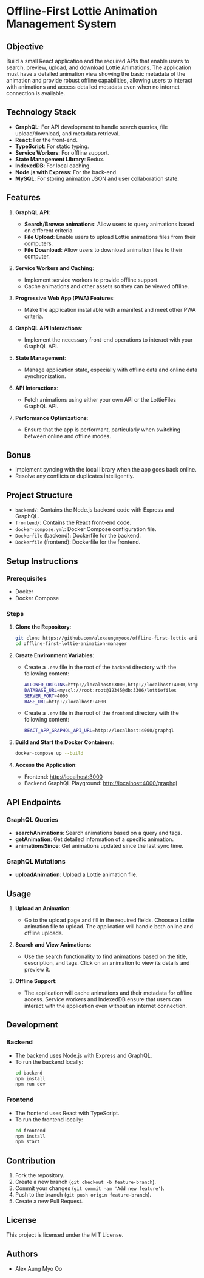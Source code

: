 # Offline-First Lottie Animation Management System

## Objective
Build a small React application and the required APIs that enable users to search, preview, upload, and download Lottie Animations. The application must have a detailed animation view showing the basic metadata of the animation and provide robust offline capabilities, allowing users to interact with animations and access detailed metadata even when no internet connection is available.

## Technology Stack
- **GraphQL**: For API development to handle search queries, file upload/download, and metadata retrieval.
- **React**: For the front-end.
- **TypeScript**: For static typing.
- **Service Workers**: For offline support.
- **State Management Library**: Redux.
- **IndexedDB**: For local caching.
- **Node.js with Express**: For the back-end.
- **MySQL**: For storing animation JSON and user collaboration state.

## Features
1. **GraphQL API**:
   - **Search/Browse animations**: Allow users to query animations based on different criteria.
   - **File Upload**: Enable users to upload Lottie animations files from their computers.
   - **File Download**: Allow users to download animation files to their computer.

2. **Service Workers and Caching**: 
   - Implement service workers to provide offline support.
   - Cache animations and other assets so they can be viewed offline.

3. **Progressive Web App (PWA) Features**:
   - Make the application installable with a manifest and meet other PWA criteria.

4. **GraphQL API Interactions**:
   - Implement the necessary front-end operations to interact with your GraphQL API.

5. **State Management**:
   - Manage application state, especially with offline data and online data synchronization.

6. **API Interactions**:
   - Fetch animations using either your own API or the LottieFiles GraphQL API.

7. **Performance Optimizations**:
   - Ensure that the app is performant, particularly when switching between online and offline modes.

## Bonus
- Implement syncing with the local library when the app goes back online.
- Resolve any conflicts or duplicates intelligently.

## Project Structure
- `backend/`: Contains the Node.js backend code with Express and GraphQL.
- `frontend/`: Contains the React front-end code.
- `docker-compose.yml`: Docker Compose configuration file.
- `Dockerfile` (backend): Dockerfile for the backend.
- `Dockerfile` (frontend): Dockerfile for the frontend.

## Setup Instructions

### Prerequisites
- Docker
- Docker Compose

### Steps

1. **Clone the Repository**:
    ```sh
    git clone https://github.com/alexaungmyooo/offline-first-lottie-animation-manager.git
    cd offline-first-lottie-animation-manager
    ```

2. **Create Environment Variables**:
   - Create a `.env` file in the root of the `backend` directory with the following content:
     ```sh
     ALLOWED_ORIGINS=http://localhost:3000,http://localhost:4000,http://localhost:5173,http://localhost:4173
     DATABASE_URL=mysql://root:root@12345@db:3306/lottiefiles
     SERVER_PORT=4000
     BASE_URL=http://localhost:4000
     ```

   - Create a `.env` file in the root of the `frontend` directory with the following content:
     ```sh
     REACT_APP_GRAPHQL_API_URL=http://localhost:4000/graphql
     ```

3. **Build and Start the Docker Containers**:
    ```sh
    docker-compose up --build
    ```

4. **Access the Application**:
   - Frontend: [http://localhost:3000](http://localhost:3000)
   - Backend GraphQL Playground: [http://localhost:4000/graphql](http://localhost:4000/graphql)
   
## API Endpoints

### GraphQL Queries

- **searchAnimations**: Search animations based on a query and tags.
- **getAnimation**: Get detailed information of a specific animation.
- **animationsSince**: Get animations updated since the last sync time.

### GraphQL Mutations

- **uploadAnimation**: Upload a Lottie animation file.

## Usage

1. **Upload an Animation**:
   - Go to the upload page and fill in the required fields. Choose a Lottie animation file to upload. The application will handle both online and offline uploads.

2. **Search and View Animations**:
   - Use the search functionality to find animations based on the title, description, and tags. Click on an animation to view its details and preview it.

3. **Offline Support**:
   - The application will cache animations and their metadata for offline access. Service workers and IndexedDB ensure that users can interact with the application even without an internet connection.

## Development

### Backend

- The backend uses Node.js with Express and GraphQL.
- To run the backend locally:
    ```sh
    cd backend
    npm install
    npm run dev
    ```

### Frontend

- The frontend uses React with TypeScript.
- To run the frontend locally:
    ```sh
    cd frontend
    npm install
    npm start
    ```

## Contribution

1. Fork the repository.
2. Create a new branch (`git checkout -b feature-branch`).
3. Commit your changes (`git commit -am 'Add new feature'`).
4. Push to the branch (`git push origin feature-branch`).
5. Create a new Pull Request.

## License

This project is licensed under the MIT License.

## Authors

- Alex Aung Myo Oo
